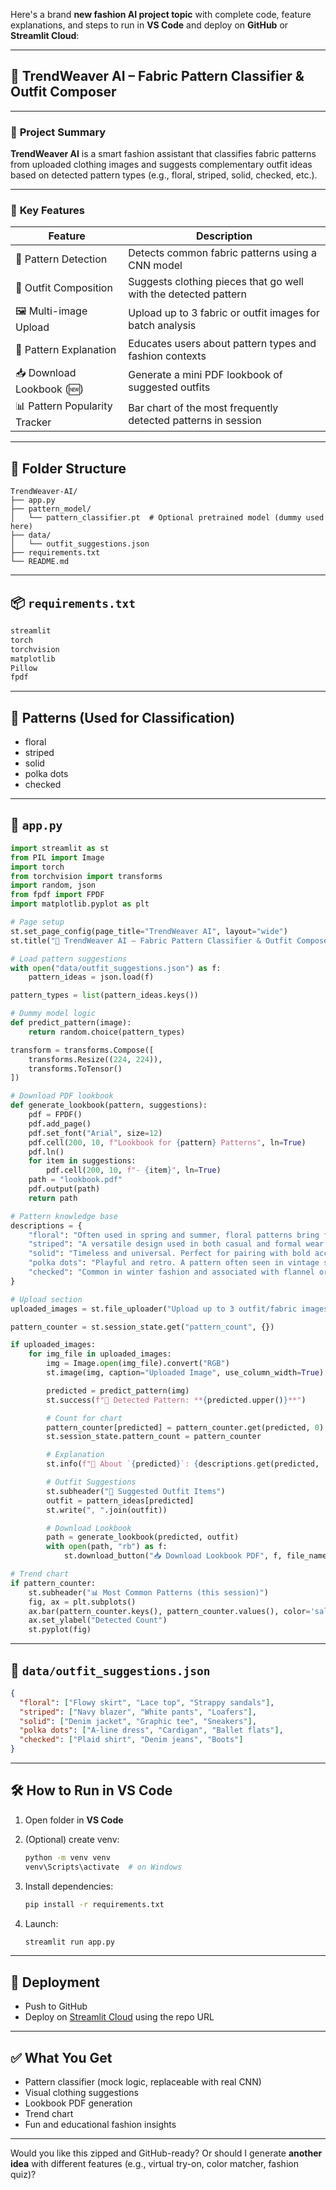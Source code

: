 Here's a brand **new fashion AI project topic** with complete code, feature explanations, and steps to run in **VS Code** and deploy on **GitHub** or **Streamlit Cloud**:

---

## 👗 **TrendWeaver AI** – Fabric Pattern Classifier & Outfit Composer

---

### 📌 **Project Summary**

**TrendWeaver AI** is a smart fashion assistant that classifies fabric patterns from uploaded clothing images and suggests complementary outfit ideas based on detected pattern types (e.g., floral, striped, solid, checked, etc.).

---

### 🎯 **Key Features**

| Feature                       | Description                                                     |
| ----------------------------- | --------------------------------------------------------------- |
| 🧵 Pattern Detection          | Detects common fabric patterns using a CNN model                |
| 👚 Outfit Composition         | Suggests clothing pieces that go well with the detected pattern |
| 🖼️ Multi-image Upload        | Upload up to 3 fabric or outfit images for batch analysis       |
| 🎨 Pattern Explanation        | Educates users about pattern types and fashion contexts         |
| 📥 Download Lookbook (🆕)     | Generate a mini PDF lookbook of suggested outfits               |
| 📊 Pattern Popularity Tracker | Bar chart of the most frequently detected patterns in session   |

---

## 📁 Folder Structure

```
TrendWeaver-AI/
├── app.py
├── pattern_model/
│   └── pattern_classifier.pt  # Optional pretrained model (dummy used here)
├── data/
│   └── outfit_suggestions.json
├── requirements.txt
└── README.md
```

---

## 📦 `requirements.txt`

```txt
streamlit
torch
torchvision
matplotlib
Pillow
fpdf
```

---

## 🧠 Patterns (Used for Classification)

* floral
* striped
* solid
* polka dots
* checked

---

## 📜 `app.py`

```python
import streamlit as st
from PIL import Image
import torch
from torchvision import transforms
import random, json
from fpdf import FPDF
import matplotlib.pyplot as plt

# Page setup
st.set_page_config(page_title="TrendWeaver AI", layout="wide")
st.title("👗 TrendWeaver AI – Fabric Pattern Classifier & Outfit Composer")

# Load pattern suggestions
with open("data/outfit_suggestions.json") as f:
    pattern_ideas = json.load(f)

pattern_types = list(pattern_ideas.keys())

# Dummy model logic
def predict_pattern(image):
    return random.choice(pattern_types)

transform = transforms.Compose([
    transforms.Resize((224, 224)),
    transforms.ToTensor()
])

# Download PDF lookbook
def generate_lookbook(pattern, suggestions):
    pdf = FPDF()
    pdf.add_page()
    pdf.set_font("Arial", size=12)
    pdf.cell(200, 10, f"Lookbook for {pattern} Patterns", ln=True)
    pdf.ln()
    for item in suggestions:
        pdf.cell(200, 10, f"- {item}", ln=True)
    path = "lookbook.pdf"
    pdf.output(path)
    return path

# Pattern knowledge base
descriptions = {
    "floral": "Often used in spring and summer, floral patterns bring freshness and femininity.",
    "striped": "A versatile design used in both casual and formal wear for a clean look.",
    "solid": "Timeless and universal. Perfect for pairing with bold accessories or prints.",
    "polka dots": "Playful and retro. A pattern often seen in vintage styles.",
    "checked": "Common in winter fashion and associated with flannel or tartan designs."
}

# Upload section
uploaded_images = st.file_uploader("Upload up to 3 outfit/fabric images", type=["jpg", "png"], accept_multiple_files=True)

pattern_counter = st.session_state.get("pattern_count", {})

if uploaded_images:
    for img_file in uploaded_images:
        img = Image.open(img_file).convert("RGB")
        st.image(img, caption="Uploaded Image", use_column_width=True)

        predicted = predict_pattern(img)
        st.success(f"🧵 Detected Pattern: **{predicted.upper()}**")

        # Count for chart
        pattern_counter[predicted] = pattern_counter.get(predicted, 0) + 1
        st.session_state.pattern_count = pattern_counter

        # Explanation
        st.info(f"🧠 About `{predicted}`: {descriptions.get(predicted, 'No info')}")

        # Outfit Suggestions
        st.subheader("👚 Suggested Outfit Items")
        outfit = pattern_ideas[predicted]
        st.write(", ".join(outfit))

        # Download Lookbook
        path = generate_lookbook(predicted, outfit)
        with open(path, "rb") as f:
            st.download_button("📥 Download Lookbook PDF", f, file_name="lookbook.pdf")

# Trend chart
if pattern_counter:
    st.subheader("📊 Most Common Patterns (this session)")
    fig, ax = plt.subplots()
    ax.bar(pattern_counter.keys(), pattern_counter.values(), color='salmon')
    ax.set_ylabel("Detected Count")
    st.pyplot(fig)
```

---

## 🧾 `data/outfit_suggestions.json`

```json
{
  "floral": ["Flowy skirt", "Lace top", "Strappy sandals"],
  "striped": ["Navy blazer", "White pants", "Loafers"],
  "solid": ["Denim jacket", "Graphic tee", "Sneakers"],
  "polka dots": ["A-line dress", "Cardigan", "Ballet flats"],
  "checked": ["Plaid shirt", "Denim jeans", "Boots"]
}
```

---

## 🛠️ How to Run in VS Code

1. Open folder in **VS Code**
2. (Optional) create venv:

   ```bash
   python -m venv venv
   venv\Scripts\activate  # on Windows
   ```
3. Install dependencies:

   ```bash
   pip install -r requirements.txt
   ```
4. Launch:

   ```bash
   streamlit run app.py
   ```

---

## 🚀 Deployment

* Push to GitHub
* Deploy on [Streamlit Cloud](https://streamlit.io/cloud) using the repo URL

---

## ✅ What You Get

* Pattern classifier (mock logic, replaceable with real CNN)
* Visual clothing suggestions
* Lookbook PDF generation
* Trend chart
* Fun and educational fashion insights

---

Would you like this zipped and GitHub-ready? Or should I generate **another idea** with different features (e.g., virtual try-on, color matcher, fashion quiz)?
